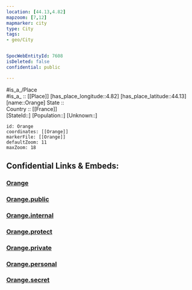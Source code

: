 ```yaml
---
location: [44.13,4.82] 
mapzoom: [7,12] 
mapmarker: city 
type: City
tags:
- geo/City


SpocWebEntityId: 7608
isDeleted: false
confidential: public

---
```

#is_a_/Place  
#is_a_ :: [[Place]] 
[has_place_longitude::4.82] 
[has_place_latitude::44.13] 
[name::Orange] 
State ::  
Country :: [[France]]  
[StateId::] 
[Population::] 
[Unknown::] 


```leaflet
id: Orange
coordinates: [[Orange]] 
markerFile: [[Orange]] 
defaultZoom: 11 
maxZoom: 18
```


## Confidential Links & Embeds: 

### [Orange](/_Standards/Earth/Continent/Europe/Europe~West/France/regions~France/Provence-Alpes-Côte_d'Azur/departments~Provence/Vaucluse/communes~Vaucluse/Avignon/cities~Avignon/Orange.md) 

### [Orange.public](/_public/Earth/Continent/Europe/Europe~West/France/regions~France/Provence-Alpes-Côte_d'Azur/departments~Provence/Vaucluse/communes~Vaucluse/Avignon/cities~Avignon/Orange.public.md) 

### [Orange.internal](/_internal/Earth/Continent/Europe/Europe~West/France/regions~France/Provence-Alpes-Côte_d'Azur/departments~Provence/Vaucluse/communes~Vaucluse/Avignon/cities~Avignon/Orange.internal.md) 

### [Orange.protect](/_protect/Earth/Continent/Europe/Europe~West/France/regions~France/Provence-Alpes-Côte_d'Azur/departments~Provence/Vaucluse/communes~Vaucluse/Avignon/cities~Avignon/Orange.protect.md) 

### [Orange.private](/_private/Earth/Continent/Europe/Europe~West/France/regions~France/Provence-Alpes-Côte_d'Azur/departments~Provence/Vaucluse/communes~Vaucluse/Avignon/cities~Avignon/Orange.private.md) 

### [Orange.personal](/_personal/Earth/Continent/Europe/Europe~West/France/regions~France/Provence-Alpes-Côte_d'Azur/departments~Provence/Vaucluse/communes~Vaucluse/Avignon/cities~Avignon/Orange.personal.md) 

### [Orange.secret](/_secret/Earth/Continent/Europe/Europe~West/France/regions~France/Provence-Alpes-Côte_d'Azur/departments~Provence/Vaucluse/communes~Vaucluse/Avignon/cities~Avignon/Orange.secret.md)

